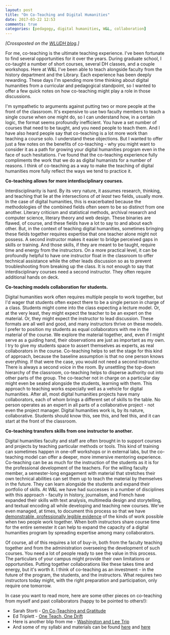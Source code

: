 ```yaml
---
layout: post
title: "On Co-Teaching and Digital Humanities"
date: 2017-03-22 12:53
comments: true
categories: [pedagogy, digital humanities, W&L, collaboration]
---
```


*[Crossposted on the [WLUDH blog](http://digitalhumanities.wlu.edu/blog/2017/03/23/on-co-teaching-and-digital-humanities/).]*

For me, co-teaching is the ultimate teaching experience. I've been fortunate to find several opportunities for it over the years. During graduate school, I co-taught a number of short courses, several DH classes, and a couple workshops. Here at W&L I've been able to teach alongside faculty from the history department and the Library. Each experience has been deeply rewarding. These days I'm spending more time thinking about digital humanities from a curricular and pedagogical standpoint, so I wanted to offer a few quick notes on how co-teaching might play a role in those discussions.

I'm sympathetic to arguments against putting two or more people at the front of the classroom. It's expensive to use two faculty members to teach a single course when one might do, so I can understand how, in a certain logic, the format seems profoundly inefficient. You have a set number of courses that need to be taught, and you need people to teach them. And I have also heard people say that co-teaching is a lot more work than teaching a course solo. I understand these objections. But I wanted to offer just a few notes on the benefits of co-teaching - why you might want to consider it as a path for growing your digital humanities program even in the face of such hesitations. I've found that the co-teaching experience fully compliments the work that we do as digital humanists for a number of reasons. I think of co-teaching as a way to make the teaching of digital humanities more fully reflect the ways we tend to practice it.

**Co-teaching allows for more interdisciplinary courses.**

Interdisciplinarity is hard. By its very nature, it assumes research, thinking, and teaching that lie at the intersections of *at least* two fields, usually more. In the case of digital humanities, this is exacerbated because the methodologies of the combined fields often seem to be so distinct from one another. Literary criticism and statistical methods, archival research and computer science, literary theory and web design. These binaries are flawed, of course, and these fields have a lot to say to and about each other. But, in the context of teaching digital humanities, sometimes bringing these fields together requires expertise that one teacher alone might not possess. A second instructor makes it easier to bridge perceived gaps in skills or training. And those skills, if they are meant to be taught, require time and energy from the instructors. On a more practical level, it can be profoundly helpful to have one instructor float in the classroom to offer technical assistance while the other leads discussion so as to prevent troubleshooting from breaking up the class. It is not enough to say that interdisciplinary courses need a second instructor. They often require additional hands on deck.

**Co-teaching models collaboration for students.**

Digital humanities work often requires multiple people to work together, but I'd wager that students often expect there to be a single person in charge of a class. Students might come into the class expecting a lecture model. Or, at the very least, they might expect the teacher to be an expert on the material. Or, they might expect the instructor to lead discussion. These formats are all well and good, and many instructors thrive on these models. I prefer to position my students as equal collaborators with me in the material of the course. We explore the material together, and, even if I might serve as a guiding hand, their observations are just as important as my own. I try to give my students space to assert themselves as experts, as real collaborators in the course. Co-teaching helps to set the stage for this kind of approach, because the baseline assumption is that no one person knows everything. If that were the case, you would not need a second instructor. There is always a second voice in the room. By unsettling the top-down hierarchy of the classroom, co-teaching helps to disperse authority out into other parts of the group. The co-teacher not in charge on a particular day might even be seated alongside the students, learning with them. This approach to teaching works especially well as a vehicle for digital humanities. After all, most digital humanities projects have many collaborators, each of whom brings a different set of skills to the table. No person operates as an expert in all parts of a collaborative project - not even the project manager. Digital humanities work is, by its nature, collaborative. Students should know this, see this, and feel this, and it can start at the front of the classroom.

**Co-teaching transfers skills from one instructor to another.**

Digital humanities faculty and staff are often brought in to support courses and projects by teaching particular methods or tools. This kind of training can sometimes happen in one-off workshops or in external labs, but the co-teaching model can offer a deeper, more immersive mentoring experience. Co-teaching can be as much for the instruction of the students as it is for the professional development of the teachers. For the willing faculty member, a semester-long engagement with material that stretches their own technical abilities can set them up to teach the material by themselves in the future. They can learn alongside the students and expand their portfolio of skills. At W&L we have had successes in a number of disciplines with this approach - faculty in history, journalism, and French have expanded their skills with text analysis, multimedia design and storytelling, and textual encoding all while developing and teaching new courses. We've even managed, at times, to document this process so that we have [demonstrable, professionally legible evidence](http://walshbr.com/textanalysiscoursebook/) of the kinds of work possible when two people work together. When both instructors share course time for the entire semester it can help to expand the capacity of a digital humanities program by spreading expertise among many collaborators.

Of course, all of this requires a lot of buy-in, both from the faculty teaching together and from the administration overseeing the development of such courses. You need a lot of people ready to see the value in this process. The particulars of your campus might provide their own limitations or opportunities. Putting together collaborations like these takes time and energy, but it's worth it. I think of co-teaching as an investment - in the future of the program, the students, and the instructors. What requires two instructors today might, with the right preparation and participation, only require one tomorrow.

In case you want to read more, here are some other pieces on co-teaching from myself and past collaborators (happy to be pointed to others!):

* Sarah Storti - [On Co-Teaching and Gratitude](http://scholarslab.org/digital-humanities/on-co-teaching-and-gratitude/)
* Ed Triplett - [One Teach, One Drift](http://scholarslab.org/digital-humanities/one-teach-one-drift/)
* Here is another blip from me - [Washington and Lee Trip](http://scholarslab.org/digital-humanities/washington-and-lee-trip/)
* And some of my syllabi and materials can be found [here](http://walshbr.com/pedagogy) and [here](https://humanitiesprogramming.github.io/)
